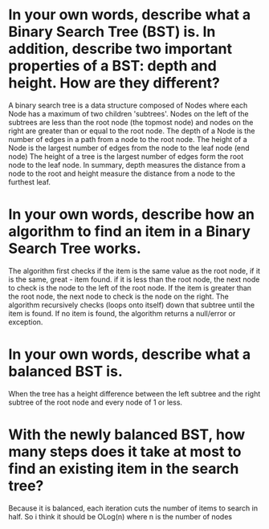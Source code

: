 # In your own words, describe what a Binary Search Tree (BST) is. In addition, describe two important properties of a BST: depth and height. How are they different?
A binary search tree is a data structure composed of Nodes where each Node has a maximum of two children 'subtrees'. 
Nodes on the left of the subtrees are less than the root node (the topmost node) and nodes on the right are greater than or equal to the root node.
The depth of a Node is the number of edges in a path from a node to the root node. 
The height of a Node is the largest number of edges from the node to the leaf node (end node) 
The height of a tree is the largest number of edges form the root node to the leaf node. 
In summary, depth measures the distance from a node to the root and height measure the distance from a node to the furthest leaf.

# In your own words, describe how an algorithm to find an item in a Binary Search Tree works.
The algorithm first checks if the item is the same value as the root node, if it is the same, great - item found. 
if it is less than the root node, the next node to check is the node to the left of the root node. 
If the item is greater than the root node, the next node to check is the node on the right. 
The algorithm recursively checks (loops onto itself) down that subtree until the item is found.
If no item is found, the algorithm returns a null/error or exception. 

# In your own words, describe what a balanced BST is.
When the tree has a height difference between the left subtree and the right subtree of the root node and every node of 1 or less.

# With the newly balanced BST, how many steps does it take at most to find an existing item in the search tree?
Because it is balanced, each iteration cuts the number of items to search in half. So i think it should be OLog(n) where n is the number of nodes